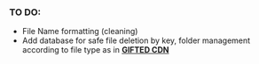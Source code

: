 ### TO DO:

- File Name formatting (cleaning)
- Add database for safe file deletion by key, folder management according to file type as in **[GIFTED CDN](https://github.com/mauricegift/gifted-cdn)**
